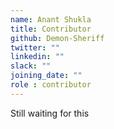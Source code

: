 ```yaml
---
name: Anant Shukla
title: Contributor
github: Demon-Sheriff
twitter: ""
linkedin: ""
slack: ""
joining_date: ""
role : contributor
---
```


Still waiting for this
